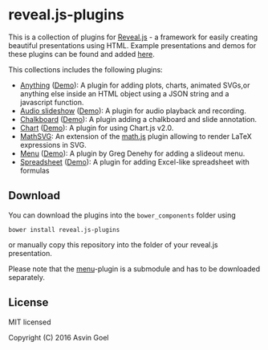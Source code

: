 # reveal.js-plugins

This is a collection of plugins for [Reveal.js](https://github.com/hakimel/reveal.js) - a framework for easily creating beautiful presentations using HTML. Example presentations and demos for these plugins can be found and added [here](https://github.com/rajgoel/reveal.js-plugins/wiki/Example-presentations).

This collections includes the following plugins:

- [Anything](https://github.com/rajgoel/reveal.js-plugins/tree/master/anything) ([Demo](http://courses.telematique.eu/reveal.js-plugins/anything-demo.html)): A plugin for adding plots, charts, animated SVGs,or anything else inside an HTML object using a JSON string and a javascript function.
- [Audio slideshow](https://github.com/rajgoel/reveal.js-plugins/tree/master/audio-slideshow) ([Demo](http://courses.telematique.eu/reveal.js-plugins/audio-slideshow-demo.html)): A plugin for audio playback and recording.
- [Chalkboard](https://github.com/rajgoel/reveal.js-plugins/tree/master/chalkboard) ([Demo](http://courses.telematique.eu/reveal.js-plugins/chalkboard-demo.html)):
 A plugin adding a chalkboard and slide annotation.
- [Chart](https://github.com/rajgoel/reveal.js-plugins/tree/master/chart) ([Demo](http://courses.telematique.eu/reveal.js-plugins/chart-demo.html)):
 A plugin for using Chart.js v2.0. 
- [MathSVG](https://github.com/rajgoel/reveal.js-plugins/tree/master/mathsvg):
 An extension of the [math.js](https://github.com/hakimel/reveal.js/#mathjax) plugin allowing to render LaTeX expressions in SVG.
- [Menu](https://github.com/denehyg/reveal.js-menu) ([Demo](https://denehyg.github.io/reveal.js-menu)): A plugin by Greg Denehy for adding a slideout menu.
- [Spreadsheet](https://github.com/rajgoel/reveal.js-plugins/tree/master/spreadsheet) ([Demo](http://courses.telematique.eu/reveal.js-plugins/spreadsheet-demo.html)):
 A plugin for adding Excel-like spreadsheet with formulas

## Download

You can download the plugins into the ```bower_components``` folder using

```bower install reveal.js-plugins```

or manually copy this repository into the folder of your reveal.js presentation.

Please note that the [menu](https://github.com/denehyg/reveal.js-menu)-plugin is a submodule and has to be downloaded separately.

## License

MIT licensed

Copyright (C) 2016 Asvin Goel


